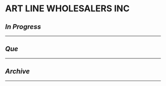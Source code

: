 # ART LINE WHOLESALERS INC

## *In Progress*

--------------------

## *Que*

-----------------------------------
## *Archive*

-----------------------------------

